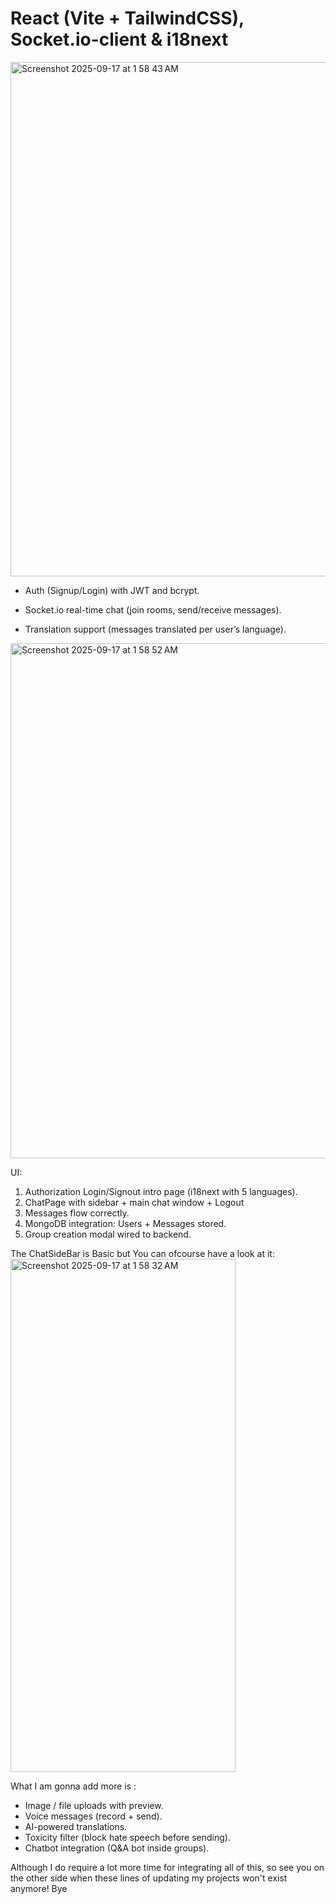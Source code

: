 # React (Vite + TailwindCSS), Socket.io-client & i18next
<img width="1512" height="823" alt="Screenshot 2025-09-17 at 1 58 43 AM" src="https://github.com/user-attachments/assets/8aa548c7-3460-486d-a716-23cdd78549ff" />


- Auth (Signup/Login) with JWT and bcrypt.

- Socket.io real-time chat (join rooms, send/receive messages).

- Translation support (messages translated per user’s language).
  
<img width="1512" height="824" alt="Screenshot 2025-09-17 at 1 58 52 AM" src="https://github.com/user-attachments/assets/2e92e038-15b9-40ad-8fca-356108b41bd3" />

UI:
1. Authorization Login/Signout intro page (i18next with 5 languages).
2. ChatPage with sidebar + main chat window + Logout 
3. Messages flow correctly.
4. MongoDB integration: Users + Messages stored.
5. Group creation modal wired to backend.

The ChatSideBar is Basic but You can ofcourse have a look at it: <img width="360" height="821" alt="Screenshot 2025-09-17 at 1 58 32 AM" src="https://github.com/user-attachments/assets/cf1d7225-27e5-4908-a7f4-34337b4aebe8" />

What I am gonna add more is :
- Image / file uploads with preview.
- Voice messages (record + send).
- AI-powered translations.
- Toxicity filter (block hate speech before sending).
- Chatbot integration (Q&A bot inside groups).

Although I do require a lot more time for integrating all of this, so see you on the other side when these lines of updating my projects won't exist anymore! Bye 
